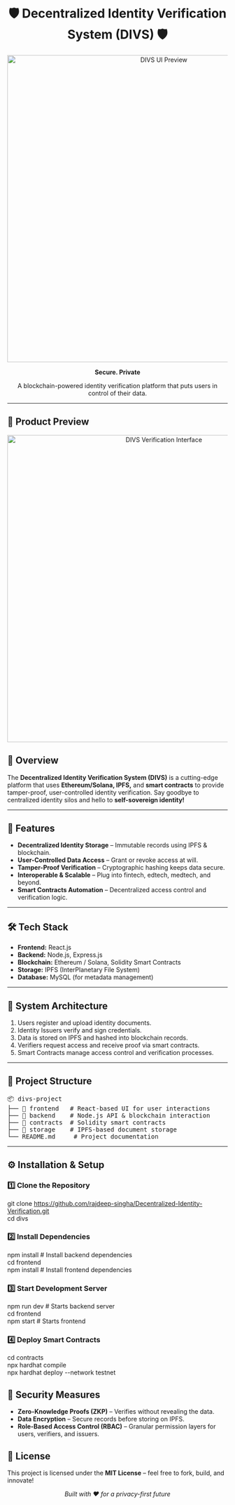 <h1 align="center">🛡️ Decentralized Identity Verification System (DIVS) 🛡️</h1>
<p align="center">
  <img src="https://github.com/user-attachments/assets/9d7bc3f7-bcd7-4692-905e-1b1e54acafaf" alt="DIVS UI Preview" width="700"/>
</p>
<p align="center"><strong>Secure. Private</strong></p>

<p align="center">A blockchain-powered identity verification platform that puts users in control of their data.</p>

<hr/>

<h2>📸 Product Preview</h2>
<p align="center">
  <img src="https://github.com/user-attachments/assets/90cca14c-226b-4150-af90-fa1ab4757f88" alt="DIVS Verification Interface" width="700"/>
</p>


<h2>📌 Overview</h2>

<p>The <strong>Decentralized Identity Verification System (DIVS)</strong> is a cutting-edge platform that uses <strong>Ethereum/Solana, IPFS,</strong> and <strong>smart contracts</strong> to provide tamper-proof, user-controlled identity verification. Say goodbye to centralized identity silos and hello to <strong>self-sovereign identity!</strong></p>

---

<h2>🚀 Features</h2>

<ul>
  <li><strong>Decentralized Identity Storage</strong> – Immutable records using IPFS & blockchain.</li>
  <li><strong>User-Controlled Data Access</strong> – Grant or revoke access at will.</li>
  <li><strong>Tamper-Proof Verification</strong> – Cryptographic hashing keeps data secure.</li>
  <li><strong>Interoperable & Scalable</strong> – Plug into fintech, edtech, medtech, and beyond.</li>
  <li><strong>Smart Contracts Automation</strong> – Decentralized access control and verification logic.</li>
</ul>

---

<h2>🛠 Tech Stack</h2>

<ul>
  <li><strong>Frontend:</strong> React.js</li>
  <li><strong>Backend:</strong> Node.js, Express.js</li>
  <li><strong>Blockchain:</strong> Ethereum / Solana, Solidity Smart Contracts</li>
  <li><strong>Storage:</strong> IPFS (InterPlanetary File System)</li>
  <li><strong>Database:</strong> MySQL (for metadata management)</li>
</ul>

---

<h2>🧠 System Architecture</h2>

<ol>
  <li>Users register and upload identity documents.</li>
  <li>Identity Issuers verify and sign credentials.</li>
  <li>Data is stored on IPFS and hashed into blockchain records.</li>
  <li>Verifiers request access and receive proof via smart contracts.</li>
  <li>Smart Contracts manage access control and verification processes.</li>
</ol>

---

<h2>📂 Project Structure</h2>

<pre>
📦 divs-project
├── 📁 frontend   # React-based UI for user interactions
├── 📁 backend    # Node.js API & blockchain interaction
├── 📁 contracts  # Solidity smart contracts
├── 📁 storage    # IPFS-based document storage
└── README.md     # Project documentation
</pre>

---

<h2>⚙️ Installation & Setup</h2>

<h3>1️⃣ Clone the Repository</h3>

git clone https://github.com/rajdeep-singha/Decentralized-Identity-Verification.git
<br> cd divs
<h3>2️⃣ Install Dependencies</h3>

npm install                # Install backend dependencies <br>
cd frontend <br> npm install  # Install frontend dependencies
<h3>3️⃣ Start Development Server</h3>

npm run dev               # Starts backend server <br>
cd frontend <br> npm start  # Starts frontend
<h3>4️⃣ Deploy Smart Contracts</h3>

cd contracts <br>
npx hardhat compile <br>
npx hardhat deploy --network testnet
<h2>🔐 Security Measures</h2> <ul> <li><strong>Zero-Knowledge Proofs (ZKP)</strong> – Verifies without revealing the data.</li> <li><strong>Data Encryption</strong> – Secure records before storing on IPFS.</li> <li><strong>Role-Based Access Control (RBAC)</strong> – Granular permission layers for users, verifiers, and issuers.</li> </ul>
<h2>📜 License</h2> <p>This project is licensed under the <strong>MIT License</strong> – feel free to fork, build, and innovate!</p>
<p align="center"><em>Built with ❤️ for a privacy-first future</em></p> 
